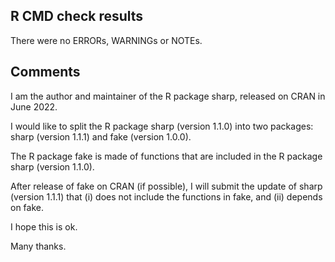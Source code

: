 ## R CMD check results

There were no ERRORs, WARNINGs or NOTEs.


## Comments

I am the author and maintainer of the R package sharp, released on CRAN in June 2022.

I would like to split the R package sharp (version 1.1.0) into two packages: sharp (version 1.1.1) and fake (version 1.0.0). 

The R package fake is made of functions that are included in the R package sharp (version 1.1.0). 

After release of fake on CRAN (if possible), I will submit the update of sharp (version 1.1.1) that (i) does not include the functions in fake, and (ii) depends on fake.

I hope this is ok.

Many thanks.

